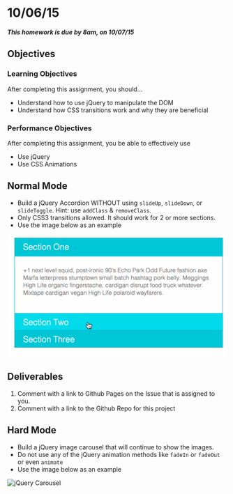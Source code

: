# 10/06/15

___This homework is due by 8am, on 10/07/15___

## Objectives

### Learning Objectives

After completing this assignment, you should…

* Understand how to use jQuery to manipulate the DOM
* Understand how CSS transitions work and why they are beneficial


### Performance Objectives

After completing this assignment, you be able to effectively use

* Use jQuery
* Use CSS Animations

## Normal Mode

* Build a jQuery Accordion WITHOUT using `slideUp`, `slideDown`, or `slideToggle`. Hint: use `addClass` & `removeClass`.
* Only CSS3 transitions allowed. It should work for 2 or more sections.
* Use the image below as an example

![jQuery Accordion](./assets/accordian.gif "jQuery Accordion")

## Deliverables

1. Comment with a link to Github Pages on the Issue that is assigned to you.
2. Comment with a link to the Github Repo for this project


## Hard Mode

* Build a jQuery image carousel that will continue to show the images.
* Do not use any of the jQuery animation methods like `fadeIn` or `fadeOut` or even `animate`
* Use the image below as an example

![jQuery Carousel](./assets/carousel.gif "jQuery Carousel")
